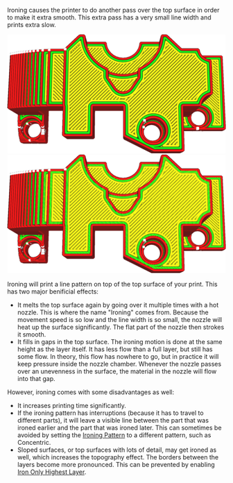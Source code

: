 Ironing causes the printer to do another pass over the top surface in order to make it extra smooth. This extra pass has a very small line width and prints extra slow.

![A normal print, viewed from the top side](../../../articles/images/ironing_enabled_disabled.png)
![With ironing enabled, notice the thin lines on top.](../../../articles/images/ironing_enabled_enabled.png)

Ironing will print a line pattern on top of the top surface of your print. This has two major benificial effects:
* It melts the top surface again by going over it multiple times with a hot nozzle. This is where the name "Ironing" comes from. Because the movement speed is so low and the line width is so small, the nozzle will heat up the surface significantly. The flat part of the nozzle then strokes it smooth.
* It fills in gaps in the top surface. The ironing motion is done at the same height as the layer itself. It has less flow than a full layer, but still has some flow. In theory, this flow has nowhere to go, but in practice it will keep pressure inside the nozzle chamber. Whenever the nozzle passes over an unevenness in the surface, the material in the nozzle will flow into that gap.

However, ironing comes with some disadvantages as well:
* It increases printing time significantly.
* If the ironing pattern has interruptions (because it has to travel to different parts), it will leave a visible line between the part that was ironed earlier and the part that was ironed later. This can sometimes be avoided by setting the [Ironing Pattern](ironing_pattern.md) to a different pattern, such as Concentric.
* Sloped surfaces, or top surfaces with lots of detail, may get ironed as well, which increases the topography effect. The borders between the layers become more pronounced. This can be prevented by enabling [Iron Only Highest Layer](ironing_only_highest_layer.md).